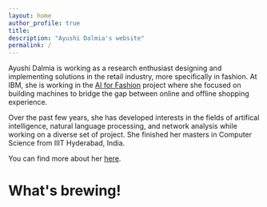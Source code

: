 ```yaml
---
layout: home
author_profile: true
title: 
description: "Ayushi Dalmia's website"
permalink: /
---
```

Ayushi Dalmia is working as a research enthusiast designing and implementing solutions in the retail industry, more specifically in fashion. At IBM, she is working in the [AI for Fashion](https://cognitivefashion.github.io/) project where she focused on building machines to bridge the gap between online and offline shopping experience.

Over the past few years, she has developed interests in the fields of artifical intelligence, natural language processing, and network analysis while working on a diverse set of project. She finished her masters in Computer Science from IIIT Hyderabad, India.

You can find more about her [here]().


What's brewing!
==============
